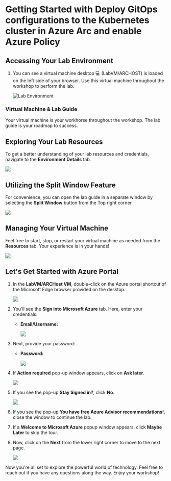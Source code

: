 # Getting Started with Deploy GitOps configurations to the Kubernetes cluster in Azure Arc and enable Azure Policy

## **Accessing Your Lab Environment**
 
1. You can see a virtual machine desktop 💻 (LabVM/ARCHOST) is loaded on the left side of your browser. Use this virtual machine throughout the workshop to perform the lab.

    ![](./media/ngs1n.png "Lab Environment")

### **Virtual Machine & Lab Guide**
 
Your virtual machine is your workhorse throughout the workshop. The lab guide is your roadmap to success.
 
## **Exploring Your Lab Resources**
 
To get a better understanding of your lab resources and credentials, navigate to the **Environment Details** tab.

   ![](./media/env11.png)
 
## **Utilizing the Split Window Feature**
 
For convenience, you can open the lab guide in a separate window by selecting the **Split Window** button from the Top right corner.
 
   ![](./media/GS8.png)
 
## **Managing Your Virtual Machine**
 
Feel free to start, stop, or restart your virtual machine as needed from the **Resources** tab. Your experience is in your hands!
 
  ![](./media/GS5.png)

## **Let's Get Started with Azure Portal**
 
1. In the **LabVM/ARCHost VM**, double-click on the Azure portal shortcut of the Microsoft Edge browser provided on the desktop.
 
    ![](./media/portalicon.png)
 
2. You'll see the **Sign into Microsoft Azure** tab. Here, enter your credentials:
 
   - **Email/Username:** <inject key="AzureAdUserEmail"></inject>
 
      ![](./media/GS2.png)
 
3. Next, provide your password:
 
   - **Password:** <inject key="AzureAdUserPassword"></inject>
 
      ![](./media/GS3.png)

4. If **Action required** pop-up window appears, click on **Ask later**.

    ![](./media/ask-later-01.png)
 
4. If you see the pop-up **Stay Signed in?**, click **No**.

   ![](./media/GS9.png)

5. If you see the pop-up **You have free Azure Advisor recommendations!**, close the window to continue the lab.

6. If a **Welcome to Microsoft Azure** popup window appears, click **Maybe Later** to skip the tour.
   
7. Now, click on the **Next** from the lower right corner to move to the next page.

   ![](./media/GS4.png)
 
Now you're all set to explore the powerful world of technology. Feel free to reach out if you have any questions along the way. Enjoy your workshop!
   
